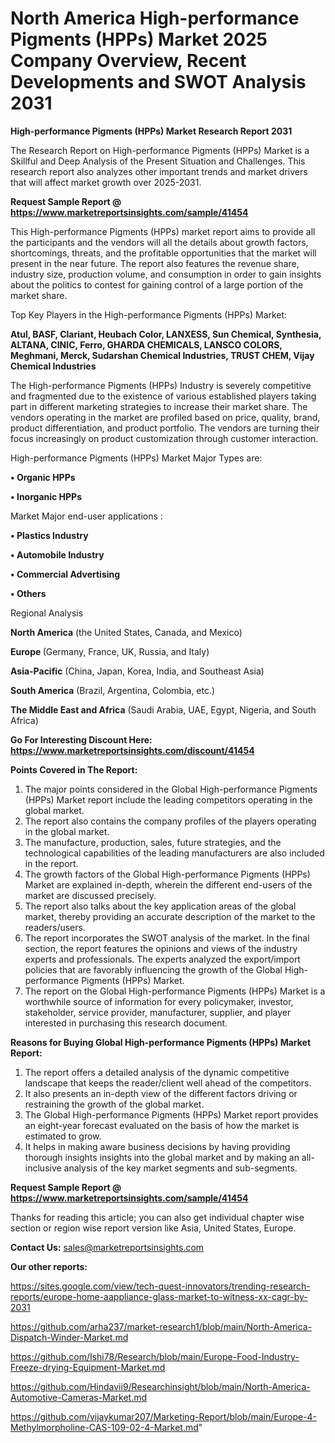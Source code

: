 # North America High-performance Pigments (HPPs) Market 2025 Company Overview, Recent Developments and SWOT Analysis 2031

<strong>High-performance Pigments (HPPs) Market Research Report 2031</strong>

The Research Report on High-performance Pigments (HPPs) Market is a Skillful and Deep Analysis of the Present Situation and Challenges. This research report also analyzes other important trends and market drivers that will affect market growth over 2025-2031.

<strong>Request Sample Report @ <a href=https://www.marketreportsinsights.com/sample/41454>https://www.marketreportsinsights.com/sample/41454</a></strong>

This High-performance Pigments (HPPs) market report aims to provide all the participants and the vendors will all the details about growth factors, shortcomings, threats, and the profitable opportunities that the market will present in the near future. The report also features the revenue share, industry size, production volume, and consumption in order to gain insights about the politics to contest for gaining control of a large portion of the market share.

Top Key Players in the High-performance Pigments (HPPs) Market:

<strong>Atul, BASF, Clariant, Heubach Color, LANXESS, Sun Chemical, Synthesia, ALTANA, CINIC, Ferro, GHARDA CHEMICALS, LANSCO COLORS, Meghmani, Merck, Sudarshan Chemical Industries, TRUST CHEM, Vijay Chemical Industries</strong>

The High-performance Pigments (HPPs) Industry is severely competitive and fragmented due to the existence of various established players taking part in different marketing strategies to increase their market share. The vendors operating in the market are profiled based on price, quality, brand, product differentiation, and product portfolio. The vendors are turning their focus increasingly on product customization through customer interaction.

High-performance Pigments (HPPs) Market Major Types are:

<strong>•  Organic HPPs

•  Inorganic HPPs</strong>

Market Major end-user applications :

<strong>•  Plastics Industry

•  Automobile Industry

•  Commercial Advertising

•  Others</strong>

Regional Analysis

</u><strong><b>North America</b></strong> (the United States, Canada, and Mexico)

<strong><b>Europe </b></strong>(Germany, France, UK, Russia, and Italy)

<strong><b>Asia-Pacific</b></strong> (China, Japan, Korea, India, and Southeast Asia)

<strong><b>South America</b></strong> (Brazil, Argentina, Colombia, etc.)

<strong><b>The Middle East and Africa</b></strong> (Saudi Arabia, UAE, Egypt, Nigeria, and South Africa)

<strong>Go For Interesting Discount Here: <a href=https://www.marketreportsinsights.com/discount/41454>https://www.marketreportsinsights.com/discount/41454</a></strong>

<strong>Points Covered in The Report:</strong>
<ol>
  <li>The major points considered in the Global High-performance Pigments (HPPs) Market report include the leading competitors operating in the global market.</li>
  <li>The report also contains the company profiles of the players operating in the global market.</li>
  <li>The manufacture, production, sales, future strategies, and the technological capabilities of the leading manufacturers are also included in the report.</li>
  <li>The growth factors of the Global High-performance Pigments (HPPs) Market are explained in-depth, wherein the different end-users of the market are discussed precisely.</li>
  <li>The report also talks about the key application areas of the global market, thereby providing an accurate description of the market to the readers/users.</li>
  <li>The report incorporates the SWOT analysis of the market. In the final section, the report features the opinions and views of the industry experts and professionals. The experts analyzed the export/import policies that are favorably influencing the growth of the Global High-performance Pigments (HPPs) Market.</li>
  <li>The report on the Global High-performance Pigments (HPPs) Market is a worthwhile source of information for every policymaker, investor, stakeholder, service provider, manufacturer, supplier, and player interested in purchasing this research document.</li>
</ol>
<strong>Reasons for Buying Global High-performance Pigments (HPPs) Market Report:</strong>

<ol>
  <li>The report offers a detailed analysis of the dynamic competitive landscape that keeps the reader/client well ahead of the competitors.</li>
  <li>It also presents an in-depth view of the different factors driving or restraining the growth of the global market.</li>
  <li>The Global High-performance Pigments (HPPs) Market report provides an eight-year forecast evaluated on the basis of how the market is estimated to grow.</li>
  <li>It helps in making aware business decisions by having providing thorough insights insights into the global market and by making an all-inclusive analysis of the key market segments and sub-segments.</li>
</ol>
<strong>Request Sample Report @ <a href=https://www.marketreportsinsights.com/sample/41454>https://www.marketreportsinsights.com/sample/41454</a></strong>


Thanks for reading this article; you can also get individual chapter wise section or region wise report version like Asia, United States, Europe.

<strong>Contact Us:</strong>
sales@marketreportsinsights.com

<strong>Our other reports:</strong>

<a href=https://sites.google.com/view/tech-quest-innovators/trending-research-reports/europe-home-aappliance-glass-market-to-witness-xx-cagr-by-2031>https://sites.google.com/view/tech-quest-innovators/trending-research-reports/europe-home-aappliance-glass-market-to-witness-xx-cagr-by-2031</a>

<a href=https://github.com/arha237/market-research1/blob/main/North-America-Dispatch-Winder-Market.md>https://github.com/arha237/market-research1/blob/main/North-America-Dispatch-Winder-Market.md</a>

<a href=https://github.com/Ishi78/Research/blob/main/Europe-Food-Industry-Freeze-drying-Equipment-Market.md>https://github.com/Ishi78/Research/blob/main/Europe-Food-Industry-Freeze-drying-Equipment-Market.md</a>

<a href=https://github.com/Hindavii9/Researchinsight/blob/main/North-America-Automotive-Cameras-Market.md>https://github.com/Hindavii9/Researchinsight/blob/main/North-America-Automotive-Cameras-Market.md</a>

<a href=https://github.com/vijaykumar207/Marketing-Report/blob/main/Europe-4-Methylmorpholine-CAS-109-02-4-Market.md>https://github.com/vijaykumar207/Marketing-Report/blob/main/Europe-4-Methylmorpholine-CAS-109-02-4-Market.md</a>"
